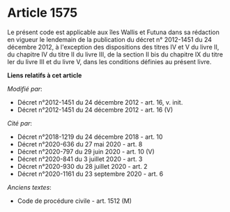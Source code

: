 # Article 1575

Le présent code est applicable aux îles Wallis et Futuna dans sa rédaction en vigueur le lendemain de la publication du
décret n° 2012-1451 du 24 décembre 2012, à l'exception des dispositions des titres IV et V du livre II, du chapitre IV du
titre II du livre III, de la section II bis du chapitre IX du titre Ier du livre III et du livre V, dans les conditions
définies au présent livre.

**Liens relatifs à cet article**

_Modifié par_:

  - Décret n°2012-1451 du 24 décembre 2012 - art. 16, v. init.
  - Décret n°2012-1451 du 24 décembre 2012 - art. 16 (V)

_Cité par_:

  - Décret n°2018-1219 du 24 décembre 2018 - art. 10
  - Décret n°2020-636 du 27 mai 2020 - art. 8
  - Décret n°2020-797 du 29 juin 2020 - art. 10 (V)
  - Décret n°2020-841 du 3 juillet 2020 - art. 3
  - Décret n°2020-930 du 28 juillet 2020 - art. 2
  - Décret n°2020-1161 du 23 septembre 2020 - art. 6

_Anciens textes_:

  - Code de procédure civile - art. 1512 (M)
